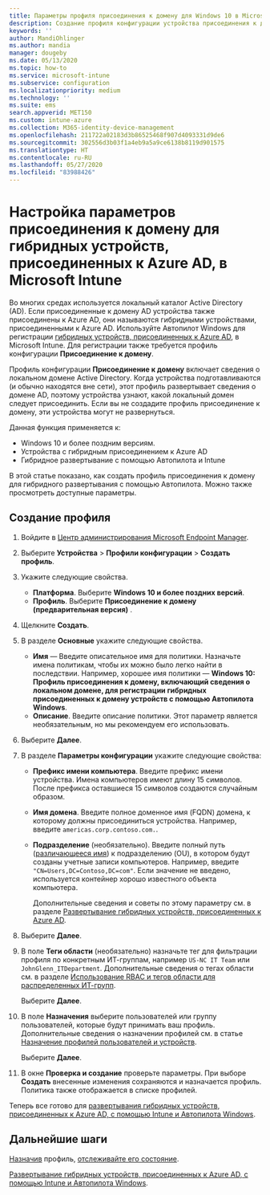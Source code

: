 ```yaml
---
title: Параметры профиля присоединения к домену для Windows 10 в Microsoft Intune — Azure | Документация Майкрософт
description: Создание профиля конфигурации устройства присоединения к домену для гибридных устройств, присоединенных к Azure AD. Используйте этот профиль для развертывания сведений о локальном домене Active Directory на устройствах, подготовленных с помощью Автопилота Windows и Microsoft Intune.
keywords: ''
author: MandiOhlinger
ms.author: mandia
manager: dougeby
ms.date: 05/13/2020
ms.topic: how-to
ms.service: microsoft-intune
ms.subservice: configuration
ms.localizationpriority: medium
ms.technology: ''
ms.suite: ems
search.appverid: MET150
ms.custom: intune-azure
ms.collection: M365-identity-device-management
ms.openlocfilehash: 211722a02183d3b86525468f907d4093331d9de6
ms.sourcegitcommit: 302556d3b03f1a4eb9a5a9ce6138b8119d901575
ms.translationtype: HT
ms.contentlocale: ru-RU
ms.lasthandoff: 05/27/2020
ms.locfileid: "83988426"
---
```

# <a name="configuration-domain-join-settings-for-hybrid-azure-ad-joined-devices-in-microsoft-intune"></a>Настройка параметров присоединения к домену для гибридных устройств, присоединенных к Azure AD, в Microsoft Intune

Во многих средах используется локальный каталог Active Directory (AD). Если присоединенные к домену AD устройства также присоединены к Azure AD, они называются гибридными устройствами, присоединенными к Azure AD. Используйте Автопилот Windows для регистрации [гибридных устройств, присоединенных к Azure AD](../enrollment/windows-autopilot-hybrid.md), в Microsoft Intune. Для регистрации также требуется профиль конфигурации **Присоединение к домену**.

Профиль конфигурации **Присоединение к домену** включает сведения о локальном домене Active Directory. Когда устройства подготавливаются (и обычно находятся вне сети), этот профиль развертывает сведения о домене AD, поэтому устройства узнают, какой локальный домен следует присоединить. Если вы не создадите профиль присоединение к домену, эти устройства могут не развернуться.

Данная функция применяется к:

- Windows 10 и более поздним версиям.
- Устройства с гибридным присоединением к Azure AD
- Гибридное развертывание с помощью Автопилота и Intune

В этой статье показано, как создать профиль присоединения к домену для гибридного развертывания с помощью Автопилота. Можно также просмотреть доступные параметры.

## <a name="create-the-profile"></a>Создание профиля

1. Войдите в [Центр администрирования Microsoft Endpoint Manager](https://go.microsoft.com/fwlink/?linkid=2109431).
2. Выберите **Устройства** > **Профили конфигурации** > **Создать профиль**.
3. Укажите следующие свойства.

    - **Платформа**. Выберите **Windows 10 и более поздних версий**.
    - **Профиль**. Выберите **Присоединение к домену (предварительная версия)** .

4. Щелкните **Создать**.
5. В разделе **Основные** укажите следующие свойства.

    - **Имя** — Введите описательное имя для политики. Назначьте имена политикам, чтобы их можно было легко найти в последствии. Например, хорошее имя политики — **Windows 10: Профиль присоединения к домену, включающий сведения о локальном домене, для регистрации гибридных присоединенных к домену устройств с помощью Автопилота Windows**.
    - **Описание**. Введите описание политики. Этот параметр является необязательным, но мы рекомендуем его использовать.

6. Выберите **Далее**.
7. В разделе **Параметры конфигурации** укажите следующие свойства:

    - **Префикс имени компьютера**. Введите префикс имени устройства. Имена компьютеров имеют длину 15 символов. После префикса оставшиеся 15 символов создаются случайным образом.
    - **Имя домена**. Введите полное доменное имя (FQDN) домена, к которому должны присоединиться устройства. Например, введите `americas.corp.contoso.com.`.
    - **Подразделение** (необязательно). Введите полный путь ([различающееся имя](https://docs.microsoft.com/windows/win32/ad/object-names-and-identities#distinguished-name)) к подразделению (OU), в котором будут созданы учетные записи компьютеров. Например, введите `"CN=Users,DC=Contoso,DC=com"`. Если значение не введено, используется контейнер хорошо известного объекта компьютера.

      Дополнительные сведения и советы по этому параметру см. в разделе [Развертывание гибридных устройств, присоединенных к Azure AD](../enrollment/windows-autopilot-hybrid.md).

8. Выберите **Далее**.

9. В поле **Теги области** (необязательно) назначьте тег для фильтрации профиля по конкретным ИТ-группам, например `US-NC IT Team` или `JohnGlenn_ITDepartment`. Дополнительные сведения о тегах области см. в разделе [Использование RBAC и тегов области для распределенных ИТ-групп](../fundamentals/scope-tags.md).

    Выберите **Далее**.

10. В поле **Назначения** выберите пользователей или группу пользователей, которые будут принимать ваш профиль. Дополнительные сведения о назначении профилей см. в статье [Назначение профилей пользователей и устройств](device-profile-assign.md).

    Выберите **Далее**.

11. В окне **Проверка и создание** проверьте параметры. При выборе **Создать** внесенные изменения сохраняются и назначается профиль. Политика также отображается в списке профилей.

Теперь все готово для [развертывания гибридных устройств, присоединенных к Azure AD, с помощью Intune и Автопилота Windows](../enrollment/windows-autopilot-hybrid.md).

## <a name="next-steps"></a>Дальнейшие шаги

[Назначив](device-profile-assign.md) профиль, [отслеживайте его состояние](device-profile-monitor.md).

[Развертывание гибридных устройств, присоединенных к Azure AD, с помощью Intune и Автопилота Windows](../enrollment/windows-autopilot-hybrid.md).
